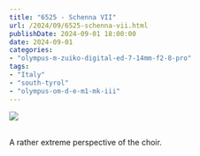 ```yaml
---
title: "6525 - Schenna VII"
url: /2024/09/6525-schenna-vii.html
publishDate: 2024-09-01 18:00:00
date: 2024-09-01
categories:
- "olympus-m-zuiko-digital-ed-7-14mm-f2-8-pro"
tags:
- "Italy"
- "south-tyrol"
- "olympus-om-d-e-m1-mk-iii"
---
```

<div class="container">
<div class="center"><a target="_blank" href="https://d25zfm9zpd7gm5.cloudfront.net/1200x1200/2020/20200906_152007-ORF-DxO_DeepPRIMEXD2_lr.jpg"><img class="webfeedsFeaturedVisual" src="https://d25zfm9zpd7gm5.cloudfront.net/0600x0600/2020/20200906_152007-ORF-DxO_DeepPRIMEXD2_lr.jpg" /></a></div>
</div>
<br />

A rather extreme perspective of the choir.
